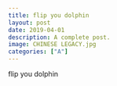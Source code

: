 ```yaml
---
title: flip you dolphin
layout: post
date: 2019-04-01
description: A complete post.
image: CHINESE LEGACY.jpg
categories: ["A"] 
---
```



flip you dolphin    